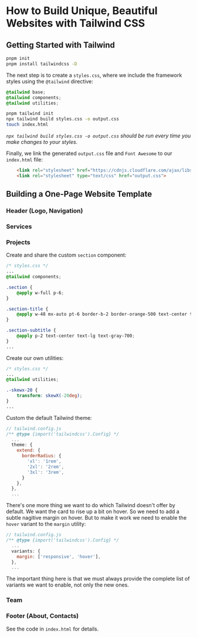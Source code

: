# How to Build Unique, Beautiful Websites with Tailwind CSS

## Getting Started with Tailwind

```bash
pnpm init
pnpm install tailwindcss -D
```

The next step is to create a <code>styles.css</code>, where we include the framework styles using the <code>@tailwind</code> directive:

```css
@tailwind base;
@tailwind components;
@tailwind utilities;
```

```bash
pnpm tailwind init
npx tailwind build styles.css -o output.css
touch index.html
```

*<code>npx tailwind build styles.css -o output.css</code> should be run every time you make changes to your styles.*

Finally, we link the generated <code>output.css</code> file and <code>Font Awesome</code> to our <code>index.html</code> file:

```html
    <link rel="stylesheet" href="https://cdnjs.cloudflare.com/ajax/libs/font-awesome/5.9.0/css/all.min.css">
    <link rel="stylesheet" type="text/css" href="output.css">
```

## Building a One-Page Website Template

### Header (Logo, Navigation)

### Services

### Projects

Create and share the custom <code>section</code> component:

```css
/* styles.css */
...
@tailwind components;

.section {
    @apply w-full p-6;
}

.section-title {
    @apply w-48 mx-auto pt-6 border-b-2 border-orange-500 text-center text-2xl text-blue-700;
}

.section-subtitle {
    @apply p-2 text-center text-lg text-gray-700;
}
...
```

Create our own utilities:

```css
/* styles.css */
...
@tailwind utilities;

.-skewx-20 {
    transform: skewX(-20deg);
}
...
```

Custom the default Tailwind theme:

```js
// tailwind.config.js
/** @type {import('tailwindcss').Config} */
  ...
  theme: {
    extend: {
      borderRadius: {
        'xl': '1rem',
        '2xl': '2rem',
        '3xl': '3rem',
      }
    },
  },
  ...
```

There's one more thing we want to do which Tailwind doesn't offer by default. We want the card to rise up a bit on hover. So we need to add a subtle nagitive margin on hover. But to make it work we need to enable the <code>hover</code> variant to the <code>margin</code> utility:

```js
// tailwind.config.js
/** @type {import('tailwindcss').Config} */
  ...
  variants: {
    margin: ['responsive', 'hover'],
  },
  ...
```

The important thing here is that we must always provide the complete list of variants we want to enable, not only the new ones.

### Team

### Footer (About, Contacts)

See the code in <code>index.html</code> for details.

